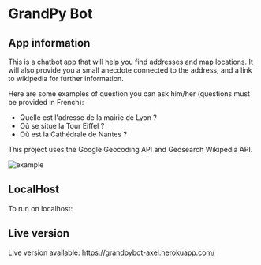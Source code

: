 # GrandPy Bot

## **App information**
This is a chatbot app that will help you find addresses and map locations.
It will also provide you a small anecdote connected to the address, and a link to wikipedia for further information.

Here are some examples of question you can ask him/her (questions must be provided in French):
* Quelle est l'adresse de la mairie de Lyon ?
* Où se situe la Tour Eiffel ?
* Où est la Cathédrale de Nantes ?

This project uses the Google Geocoding API and Geosearch Wikipedia API.

![example](https://github.com/bientavu/grandpybot/blob/website/static/images/example.png?raw=true)

## **LocalHost**
To run on localhost:

## **Live version**
Live version available: https://grandpybot-axel.herokuapp.com/

